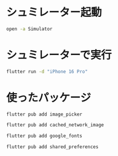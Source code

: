 # シュミレーター起動

```bash
open -a Simulator
```

# シュミレーターで実行

```bash
flutter run -d "iPhone 16 Pro"
```

# 使ったパッケージ
```bash
flutter pub add image_picker
```
```bash
flutter pub add cached_network_image
```
```bash
flutter pub add google_fonts
```
```bash
flutter pub add shared_preferences
```
